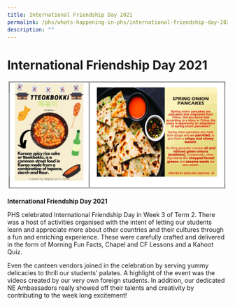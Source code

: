 ```yaml
---
title: International Friendship Day 2021
permalink: /phs/whats-happening-in-phs/international-friendship-day-2021/
description: ""
---
```


# **International Friendship Day 2021**

![](/images/ifd.jpg)

**International Friendship Day 2021**

PHS celebrated International Friendship Day in Week 3 of Term 2. There was a host of activities organised with the intent of letting our students learn and appreciate more about other countries and their cultures through a fun and enriching experience. These were carefully crafted and delivered in the form of Morning Fun Facts, Chapel and CF Lessons and a Kahoot Quiz. 

Even the canteen vendors joined in the celebration by serving yummy delicacies to thrill our students’ palates. A highlight of the event was the videos created by our very own foreign students. In addition, our dedicated NE Ambassadors really showed off their talents and creativity by contributing to the week long excitement!